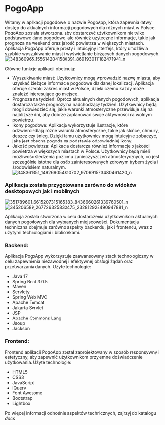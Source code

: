# PogoApp
Witamy w aplikacji pogodowej o nazwie PogoApp,
która zapewnia łatwy dostęp do aktualnych informacji pogodowych dla różnych miast
w Polsce. PogoApp została stworzona, aby dostarczyć użytkownikom nie tylko
podstawowe dane pogodowe, ale również użyteczne informacje, takie jak prognoza na
weekend oraz jakość powietrza w większych miastach.
Aplikacja PogoApp oferuje prosty i intuicyjny interfejs, który umożliwia szybkie
wyszukiwanie miast i wyświetlanie bieżących danych pogodowych.
![348360965_1556142041580391_8691930111182471941_n](https://github.com/grupalab4/PogoApp/assets/58656716/d1c99816-3635-48d1-8e1d-94ec66dd2d52)

Główne funkcje aplikacji obejmują:
- Wyszukiwanie miast: Użytkownicy mogą wprowadzić nazwę miasta, aby
uzyskać bieżące informacje pogodowe dla danej lokalizacji. Aplikacja oferuje
szeroki zakres miast w Polsce, dzięki czemu każdy może znaleźć interesujące go
miejsce.
- Prognoza na tydzień: Oprócz aktualnych danych pogodowych, aplikacja
dostarcza także prognozy na nadchodzący tydzień. Użytkownicy będą mogli
dowiedzieć się, jakie warunki atmosferyczne przewiduje się na najbliższe dni,
aby dobrze zaplanować swoje aktywności na wolnym powietrzu.
- Ikony pogodowe: Aplikacja wykorzystuje ilustracje, które odzwierciedlają różne
warunki atmosferyczne, takie jak słońce, chmury, deszcz czy śnieg. Dzięki temu
użytkownicy mogą intuicyjnie zobaczyć, jaka jest obecna pogoda na podstawie
odpowiedniej ikony.
- Jakość powietrza: Aplikacja dostarcza również informacje o jakości powietrza w
większych miastach w Polsce. Użytkownicy będą mieli możliwość śledzenia
poziomu zanieczyszczeń atmosferycznych, co jest szczególnie istotne dla osób
zainteresowanych zdrowym trybem życia i środowiskiem naturalnym.
![348361351_149269054810702_970691523480461420_n](https://github.com/grupalab4/PogoApp/assets/58656716/42ac6155-d69a-4335-ada3-d75f2eb88878)

### Aplikacja została przygotowana zarówno do widoków desktopowych jak i mobilnych
![351789601_6615207315165383_8436660261339760501_n](https://github.com/grupalab4/PogoApp/assets/58656716/e02adaf7-1418-414a-aafa-453c91780c6e)
![345206589_267726325833475_232812928490947881_n](https://github.com/grupalab4/PogoApp/assets/58656716/94da5d93-7e3b-4242-aa5b-2f246f61f974)


Aplikacja została stworzona w celu dostarczenia użytkownikom aktualnych danych pogodowych dla wybranych miejscowości. Dokumentacja techniczna obejmuje zarówno aspekty backendu, jak i frontendu, wraz z użytymi technologiami i bibliotekami.

### Backend:

Aplikacja PogoApp wykorzystuje zaawansowany stack technologiczny w celu zapewnienia niezawodnej i efektywnej obsługi żądań oraz przetwarzania danych. Użyte technologie:
- Java 17
- Spring Boot 3.0.5
- Maven
- Servlety
- Spring Web MVC
- Apache Tomcat
- Jakarta Servlet
- JSP
- Apache Commons Lang
- Jsoup
- Jackson

### Frontend:

Frontend aplikacji PogoApp został zaprojektowany w sposób responsywny i estetyczny, aby zapewnić użytkownikom przyjemne doświadczenie użytkowania.
Użyte technologie:
- HTML5
- CSS3
- JavaScript
- jQuery
- Font Awesome
- Bootstrap
- Lightbox


Po więcej informacji odnośnie aspektów technicznych, zajrzyj do katalogu *docs*
